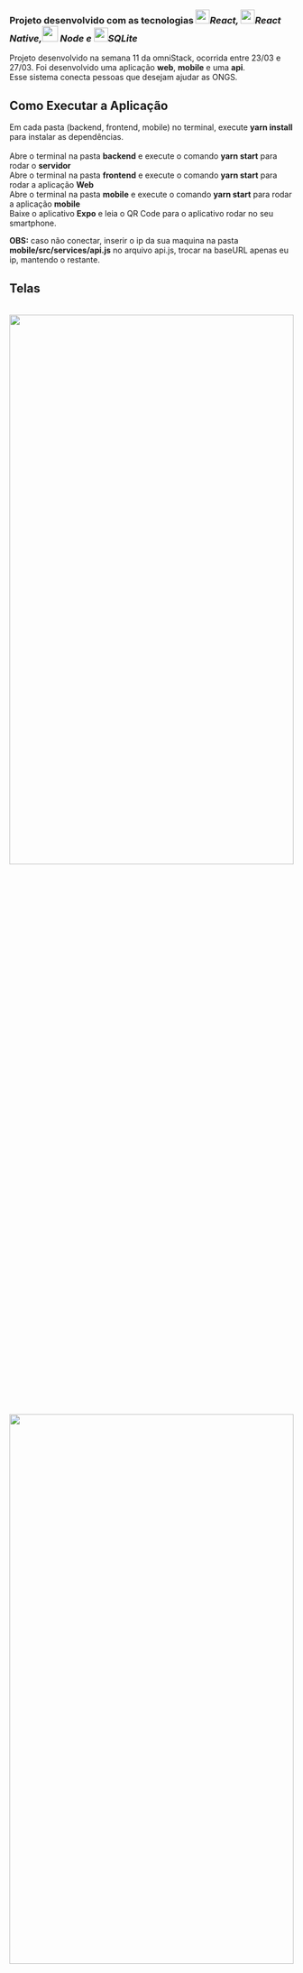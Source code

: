 <h3>Projeto desenvolvido com as tecnologias <i><img src="tec-imgs/reactjs.jpg" height="25" idth="15">React, <img src="tec-imgs/reactnative.jpg" height="25" idth="15">React Native,<img src="tec-imgs/node.jpg" height="28" idth="17"> Node e <img src="tec-imgs/sqlite.jpg" height="25" idth="15">SQLite</i></h3>

Projeto desenvolvido na semana 11 da omniStack, ocorrida entre 23/03 e 27/03. Foi desenvolvido uma aplicação <b>web</b>, <b>mobile</b> e uma <b>api</b>.<br/>
Esse sistema conecta pessoas que desejam ajudar as ONGS.</br>

<h2>Como Executar a Aplicação</h2>

Em cada pasta (backend, frontend, mobile) no terminal, execute <b>yarn install</b> para instalar as dependências.</br></br>
Abre o terminal na pasta <b>backend</b> e execute o comando <b>yarn start</b> para rodar o <b>servidor</b></br>
Abre o terminal na pasta <b>frontend</b> e execute o comando <b>yarn start</b> para rodar a aplicação <b>Web</b></br>
Abre o terminal na pasta <b>mobile</b> e execute o comando <b>yarn start</b> para rodar a aplicação <b>mobile</b></br>
Baixe o aplicativo <b>Expo</b> e leia o QR Code para o aplicativo rodar no seu smartphone.

<b>OBS:</b> caso não conectar, inserir o ip da sua maquina na pasta  <b>mobile/src/services/api.js</b> no arquivo api.js, trocar na  baseURL apenas eu ip, mantendo o restante.

<h2>Telas</h2></br>

<img src="tec-imgs/tela1.png" width="100%" height="50%" >
<img src="tec-imgs/tela2.png" width="100%" height="50%" >
<img src="tec-imgs/tela3.png" width="100%" height="50%" >
<img src="tec-imgs/tela4.png" width="100%" height="50%" >

<img src="tec-imgs/tela5.png" width="50%" height="70%" >   <img src="tec-imgs/tela6.png" width="50%" height="70%" >
<img src="tec-imgs/tela7.png" width="50%" height="70%" >   <img src="tec-imgs/tela8.png" width="50%" height="70%" >
                      <img src="tec-imgs/tela9.png" width="50%" height="70%" >
                      
<img src="tec-imgs/telain.png" width="100%" height="50%" >


